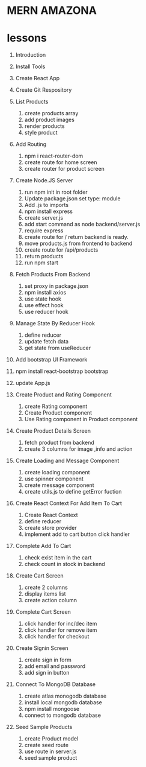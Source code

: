 # MERN AMAZONA

# lessons
1. Introduction
2. Install Tools
3. Create React App
4. Create Git Respository

5. List Products
   1. create products array
   2. add product images
   3. render products
   4. style product

6. Add Routing
   1. npm i react-router-dom
   2. create route for home screen
   3. create router for product screen

7. Create Node.JS Server
   1. run npm init in root folder
   2. Update package.json set type: module
   3. Add .js to imports
   4. npm install express
   5. create server.js
   6. add start command as node backend/server.js
   7. require express
   8. create route for / return backend is ready.
   9. move products.js from frontend to backend
   10. create route for /api/products
   11. return products
   12. run npm start

8. Fetch Products From Backend
   1. set proxy in package.json
   2. npm install axios
   3. use state hook
   4. use effect hook
   5. use reducer hook

9. Manage State By Reducer Hook
   1. define reducer
   2. update fetch data
   3. get state from useReducer

10. Add bootstrap UI Framework
   1. npm install react-bootstrap bootstrap
   2. update App.js 

11. Create Product and Rating Component
    1. create Rating component
    2. Create Product component
    3. Use Rating component in Product component  

12. Create Product Details Screen
    1. fetch product from backend
    2. create 3 columns for image ,info and action

13. Create Loading and Message Component
    1. create loading component
    2. use spinner component
    3. create message component
    4. create utils.js to define getError fuction
    
14. Create React Context For Add Item To Cart
    1. Create React Context
    2. define reducer
    3. create store provider
    4. implement add to cart button click handler

15. Complete Add To Cart
    1. check exist item in the cart
    2. check count in stock in backend

16. Create Cart Screen
    1. create 2 columns
    2. display items list
    3. create action column

17. Complete Cart Screen
    1. click handler for inc/dec item
    2. click handler for remove item
    3. click handler for checkout

18. Create Signin Screen
    1. create sign in form
    2. add email and password
    3. add sign in button

19. Connect To MongoDB Database
    1. create atlas monogodb database
    2. install local mongodb database
    3. npm install mongoose
    4. connect to mongodb database
    
20. Seed Sample Products
    1. create Product model
    2. create seed route
    3. use route in server.js
    4. seed sample product   